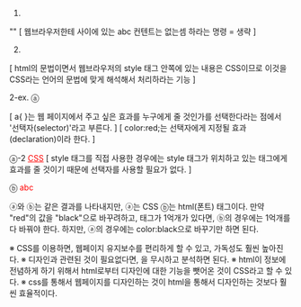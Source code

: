 1.
"<!--
abc
-->"
[ 웹브라우저한테 <!--와 --> 사이에 있는 abc 컨텐트는 없는셈 하라는 명령 = 생략 ]


2.
<style>
abc
</style>
 [ html의 문법이면서 웹브라우저의 style 태그 안쪽에 있는 내용은 CSS이므로 이것을 CSS라는 언어의 문법에 맞게 해석해서 처리하라는 기능 ]


2-ex.
ⓐ
<style>
  a {
    color:red;
  }
</style>
[ a{ }는 웹 페이지에서 주고 싶은 효과를 누구에게 줄 것인가를 선택한다라는 점에서 '선택자(selector)'라고 부른다. ]
[ color:red;는 선택자에게 지정될 효과(declaration)이라 한다. ]

ⓐ-2
<a href="abc.html" style="color:red">CSS</a>
[ style 태그를 직접 사용한 경우에는 style 태그가 위치하고 있는 태그에게 효과를 줄 것이기 때문에 선택자를 사용할 필요가 없다. ]

ⓑ
<font color="red">abc</font>

ⓐ와 ⓑ는 같은 결과를 나타내지만, ⓐ는 CSS ⓑ는 html(폰트) 태그이다.
만약 "red"의 값을 "black"으로 바꾸려하고, <font> 태그가 1억개가 있다면, ⓑ의 경우에는 1억개를 다 바꿔야 한다.
하지만, ⓐ의 경우에는 color:black으로 바꾸기만 하면 된다.

※ CSS를 이용하면, 웹페이지 유지보수를 편리하게 할 수 있고, 가독성도 훨씬 높아진다.
※ 디자인과 관련된 것이 필요없다면, <style> abc </style>을 무시하고 분석하면 된다.
※ html이 정보에 전념하게 하기 위해서 html로부터 디자인에 대한 기능을 뺏어온 것이 CSS라고 할 수 있다.
※ css를 통해서 웹페이지를 디자인하는 것이 html을 통해서 디자인하는 것보다 훨씬 효율적이다.





